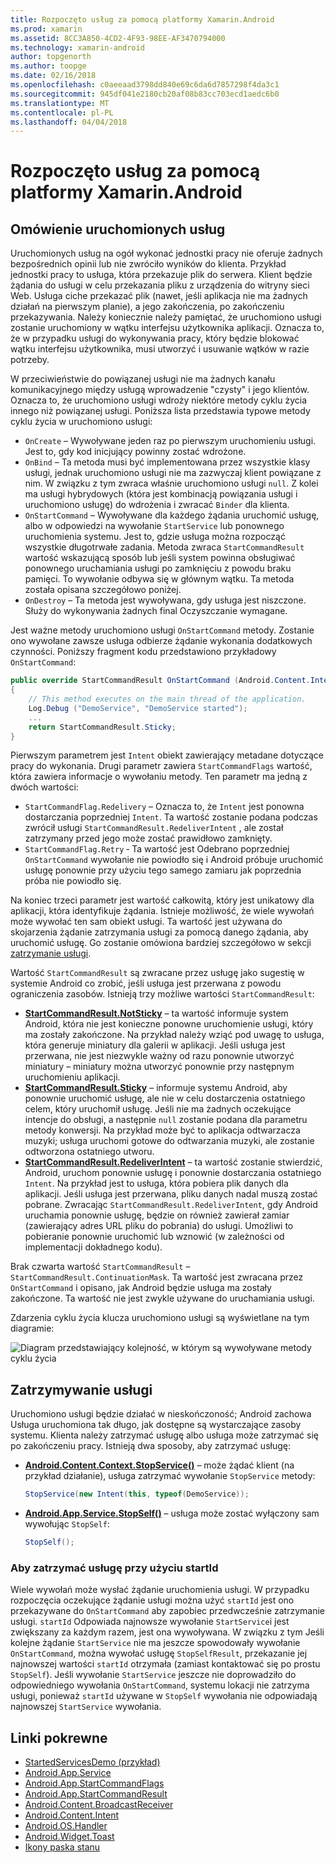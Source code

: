 ```yaml
---
title: Rozpoczęto usług za pomocą platformy Xamarin.Android
ms.prod: xamarin
ms.assetid: 8CC3A850-4CD2-4F93-98EE-AF3470794000
ms.technology: xamarin-android
author: topgenorth
ms.author: toopge
ms.date: 02/16/2018
ms.openlocfilehash: c0aeeaad3798dd840e69c6da6d7857298f4da3c1
ms.sourcegitcommit: 945df041e2180cb20af08b83cc703ecd1aedc6b0
ms.translationtype: MT
ms.contentlocale: pl-PL
ms.lasthandoff: 04/04/2018
---
```

# <a name="started-services-with-xamarinandroid"></a>Rozpoczęto usług za pomocą platformy Xamarin.Android

## <a name="started-services-overview"></a>Omówienie uruchomionych usług

Uruchomionych usług na ogół wykonać jednostki pracy nie oferuje żadnych bezpośrednich opinii lub nie zwróciło wyników do klienta. Przykład jednostki pracy to usługa, która przekazuje plik do serwera. Klient będzie żądania do usługi w celu przekazania pliku z urządzenia do witryny sieci Web. Usługa ciche przekazać plik (nawet, jeśli aplikacja nie ma żadnych działań na pierwszym planie), a jego zakończenia, po zakończeniu przekazywania. Należy koniecznie należy pamiętać, że uruchomiono usługi zostanie uruchomiony w wątku interfejsu użytkownika aplikacji. Oznacza to, że w przypadku usługi do wykonywania pracy, który będzie blokować wątku interfejsu użytkownika, musi utworzyć i usuwanie wątków w razie potrzeby.

W przeciwieństwie do powiązanej usługi nie ma żadnych kanału komunikacyjnego między usługą wprowadzenie "czysty" i jego klientów. Oznacza to, że uruchomiono usługi wdroży niektóre metody cyklu życia innego niż powiązanej usługi. Poniższa lista przedstawia typowe metody cyklu życia w uruchomiono usługi:

* `OnCreate` &ndash; Wywoływane jeden raz po pierwszym uruchomieniu usługi. Jest to, gdy kod inicjujący powinny zostać wdrożone.
* `OnBind` &ndash; Ta metoda musi być implementowana przez wszystkie klasy usługi, jednak uruchomiono usługi nie ma zazwyczaj klient powiązane z nim. W związku z tym zwraca właśnie uruchomiono usługi `null`. Z kolei ma usługi hybrydowych (która jest kombinacją powiązania usługi i uruchomiono usługę) do wdrożenia i zwracać `Binder` dla klienta.
* `OnStartCommand` &ndash; Wywoływane dla każdego żądania uruchomić usługę, albo w odpowiedzi na wywołanie `StartService` lub ponownego uruchomienia systemu. Jest to, gdzie usługa można rozpocząć wszystkie długotrwałe zadania. Metoda zwraca `StartCommandResult` wartość wskazującą sposób lub jeśli system powinna obsługiwać ponownego uruchamiania usługi po zamknięciu z powodu braku pamięci. To wywołanie odbywa się w głównym wątku. Ta metoda została opisana szczegółowo poniżej.
* `OnDestroy` &ndash; Ta metoda jest wywoływana, gdy usługa jest niszczone. Służy do wykonywania żadnych final Oczyszczanie wymagane.

Jest ważne metody uruchomiono usługi `OnStartCommand` metody. Zostanie ono wywołane zawsze usługa odbierze żądanie wykonania dodatkowych czynności. Poniższy fragment kodu przedstawiono przykładowy `OnStartCommand`: 

```csharp
public override StartCommandResult OnStartCommand (Android.Content.Intent intent, StartCommandFlags flags, int startId)
{
    // This method executes on the main thread of the application.
    Log.Debug ("DemoService", "DemoService started");
    ...
    return StartCommandResult.Sticky;
}
```

Pierwszym parametrem jest `Intent` obiekt zawierający metadane dotyczące pracy do wykonania. Drugi parametr zawiera `StartCommandFlags` wartość, która zawiera informacje o wywołaniu metody. Ten parametr ma jedną z dwóch wartości:

* `StartCommandFlag.Redelivery` &ndash; Oznacza to, że `Intent` jest ponowna dostarczania poprzedniej `Intent`. Ta wartość zostanie podana podczas zwrócił usługi `StartCommandResult.RedeliverIntent` , ale został zatrzymany przed jego może zostać prawidłowo zamknięty.
* `StartCommandFlag.Retry` &dash; Ta wartość jest Odebrano poprzedniej `OnStartCommand` wywołanie nie powiodło się i Android próbuje uruchomić usługę ponownie przy użyciu tego samego zamiaru jak poprzednia próba nie powiodło się.
 
Na koniec trzeci parametr jest wartość całkowitą, który jest unikatowy dla aplikacji, która identyfikuje żądania. Istnieje możliwość, że wiele wywołań może wywołać ten sam obiekt usługi. Ta wartość jest używana do skojarzenia żądanie zatrzymania usługi za pomocą danego żądania, aby uruchomić usługę. Go zostanie omówiona bardziej szczegółowo w sekcji [zatrzymanie usługi](#Stopping_the_Service). 

Wartość `StartCommandResult` są zwracane przez usługę jako sugestię w systemie Android co zrobić, jeśli usługa jest przerwana z powodu ograniczenia zasobów. Istnieją trzy możliwe wartości `StartCommandResult`:

* **[StartCommandResult.NotSticky](https://developer.xamarin.com/api/field/Android.App.StartCommandResult.NotSticky/)**  &ndash; ta wartość informuje system Android, która nie jest konieczne ponowne uruchomienie usługi, który ma zostały zakończone. Na przykład należy wziąć pod uwagę to usługa, która generuje miniatury dla galerii w aplikacji. Jeśli usługa jest przerwana, nie jest niezwykle ważny od razu ponownie utworzyć miniatury &ndash; miniatury można utworzyć ponownie przy następnym uruchomieniu aplikacji.
* **[StartCommandResult.Sticky](https://developer.xamarin.com/api/field/Android.App.StartCommandResult.Sticky/)**  &ndash; informuje systemu Android, aby ponownie uruchomić usługę, ale nie w celu dostarczenia ostatniego celem, który uruchomił usługę. Jeśli nie ma żadnych oczekujące intencje do obsługi, a następnie `null` zostanie podana dla parametru metody konwersji. Na przykład może być to aplikacja odtwarzacza muzyki; usługa uruchomi gotowe do odtwarzania muzyki, ale zostanie odtworzona ostatniego utworu. 
* **[StartCommandResult.RedeliverIntent](https://developer.xamarin.com/api/field/Android.App.StartCommandResult.RedeliverIntent/)**  &ndash; ta wartość zostanie stwierdzić, Android, uruchom ponownie usługę i ponownie dostarczania ostatniego `Intent`. Na przykład jest to usługa, która pobiera plik danych dla aplikacji. Jeśli usługa jest przerwana, pliku danych nadal muszą zostać pobrane. Zwracając `StartCommandResult.RedeliverIntent`, gdy Android uruchamia ponownie usługę, będzie on również zawierał zamiar (zawierający adres URL pliku do pobrania) do usługi. Umożliwi to pobieranie ponownie uruchomić lub wznowić (w zależności od implementacji dokładnego kodu).

Brak czwarta wartość `StartCommandResult` &ndash; `StartCommandResult.ContinuationMask`. Ta wartość jest zwracana przez `OnStartCommand` i opisano, jak Android będzie usługa ma zostały zakończone. Ta wartość nie jest zwykle używane do uruchamiania usługi.

Zdarzenia cyklu życia klucza uruchomiono usługi są wyświetlane na tym diagramie: 

![Diagram przedstawiający kolejność, w którym są wywoływane metody cyklu życia](started-services-images/started-service-01.png "diagram przedstawiający kolejność, w którym są wywoływane metody cyklu życia.")


<a name="Stopping_the_Service" />

## <a name="stopping-the-service"></a>Zatrzymywanie usługi

Uruchomiono usługi będzie działać w nieskończoność; Android zachowa Usługa uruchomiona tak długo, jak dostępne są wystarczające zasoby systemu. Klienta należy zatrzymać usługę albo usługa może zatrzymać się po zakończeniu pracy. Istnieją dwa sposoby, aby zatrzymać usługę: 
 
* **[Android.Content.Context.StopService()](https://developer.xamarin.com/api/member/Android.Content.Context.StopService/p/Android.Content.Intent/)**  &ndash; może żądać klient (na przykład działanie), usługa zatrzymać wywołanie `StopService` metody: 

    ```csharp
    StopService(new Intent(this, typeof(DemoService));
    ```

* **[Android.App.Service.StopSelf()](https://developer.xamarin.com/api/member/Android.App.Service.StopSelf()/)**  &ndash; usługa może zostać wyłączony sam wywołując `StopSelf`:

    ```csharp
    StopSelf();
    ```
    
### <a name="using-startid-to-stop-a-service"></a>Aby zatrzymać usługę przy użyciu startId

Wiele wywołań może wysłać żądanie uruchomienia usługi. W przypadku rozpoczęcia oczekujące żądanie usługi można użyć `startId` jest ono przekazywane do `OnStartCommand` aby zapobiec przedwcześnie zatrzymanie usługi. `startId` Odpowiada najnowsze wywołanie `StartService`i jest zwiększany za każdym razem, jest ona wywoływana. W związku z tym Jeśli kolejne żądanie `StartService` nie ma jeszcze spowodowały wywołanie `OnStartCommand`, można wywołać usługę `StopSelfResult`, przekazanie jej najnowszej wartości `startId` otrzymała (zamiast kontaktować się po prostu `StopSelf`). Jeśli wywołanie `StartService` jeszcze nie doprowadziło do odpowiedniego wywołania `OnStartCommand`, systemu lokacji nie zatrzyma usługi, ponieważ `startId` używane w `StopSelf` wywołania nie odpowiadają najnowszej `StartService` wywołania.


## <a name="related-links"></a>Linki pokrewne

- [StartedServicesDemo (przykład)](https://developer.xamarin.com/samples/monodroid/ApplicationFundamentals/ServiceSamples/StartedServicesDemo/)
- [Android.App.Service](https://developer.xamarin.com/api/type/Android.App.Service)
- [Android.App.StartCommandFlags](https://developer.xamarin.com/api/type/Android.App.StartCommandFlags)
- [Android.App.StartCommandResult](https://developer.xamarin.com/api/type/Android.App.StartCommandResult)
- [Android.Content.BroadcastReceiver](https://developer.xamarin.com/api/type/Android.Content.BroadcastReceiver/)
- [Android.Content.Intent](https://developer.xamarin.com/api/type/Android.Content.Intent)
- [Android.OS.Handler](https://developer.xamarin.com/api/type/Android.OS.Handler/)
- [Android.Widget.Toast](https://developer.xamarin.com/api/type/Android.Widget.Toast/)
- [Ikony paska stanu](http://developer.android.com/guide/practices/ui_guidelines/icon_design_status_bar.html)
